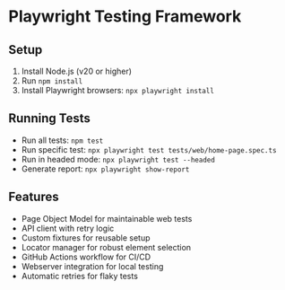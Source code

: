 # Playwright Testing Framework

## Setup
1. Install Node.js (v20 or higher)
2. Run `npm install`
3. Install Playwright browsers: `npx playwright install`

## Running Tests
- Run all tests: `npm test`
- Run specific test: `npx playwright test tests/web/home-page.spec.ts`
- Run in headed mode: `npx playwright test --headed`
- Generate report: `npx playwright show-report`

## Features
- Page Object Model for maintainable web tests
- API client with retry logic
- Custom fixtures for reusable setup
- Locator manager for robust element selection
- GitHub Actions workflow for CI/CD
- Webserver integration for local testing
- Automatic retries for flaky tests